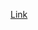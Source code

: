 [Link](https://leetcode.com/problems/subtract-the-product-and-sum-of-digits-of-an-integer/solutions/6316073/solution-by-yasefha-yn6n)
